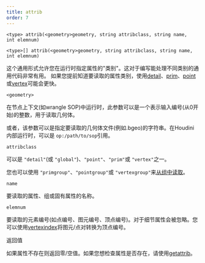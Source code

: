```yaml
---
title: attrib
order: 7
---
```

`<type> attrib(<geometry>geometry, string attribclass, string name, int elemnum)`

`<type>[] attrib(<geometry>geometry, string attribclass, string name, int elemnum)`

这个通用形式允许您在运行时指定属性的"类别"。这对于编写能处理不同类别的通用代码非常有用。
如果您提前知道要读取的属性类别，使用[detail](/zh-cn/houdini-vex/attributes-and-intrinsics/detail "从几何体中读取细节属性值")、[prim](/zh-cn/houdini-vex/attributes-and-intrinsics/prim "从几何体中读取图元属性值")、[point](/zh-cn/houdini-vex/attributes-and-intrinsics/point "从几何体中读取点属性值")或[vertex](/zh-cn/houdini-vex/attributes-and-intrinsics/vertex "从几何体中读取顶点属性值")可能会更快。

`<geometry>`

在节点上下文(如wrangle SOP)中运行时，此参数可以是一个表示输入编号(从0开始)的整数，用于读取几何体。

或者，该参数可以是指定要读取的几何体文件(例如.bgeo)的字符串。在Houdini内部运行时，可以是 `op:/path/to/sop`引用。

`attribclass`

可以是 `"detail"`(或 `"global"`)、`"point"`、`"prim"`或 `"vertex"`之一。

您也可以使用 `"primgroup"`、`"pointgroup"`或 `"vertexgroup"`来[从组中读取](../groups.html "您可以在VEX中将图元/点/顶点组的内容当作属性来读取")。

`name`

要读取的属性、组或固有属性的名称。

`elemnum`

要读取的元素编号(如点编号、图元编号、顶点编号)。对于细节属性会被忽略。您可以使用[vertexindex](/zh-cn/houdini-vex/geometry/vertexindex "将图元/顶点对转换为线性顶点编号")将图元/点对转换为顶点编号。

返回值

如果属性不存在则返回零/空值。如果您想检查属性是否存在，请使用[getattrib](/zh-cn/houdini-vex/attributes-and-intrinsics/getattrib "从几何体中读取属性值，并检查有效性")。
